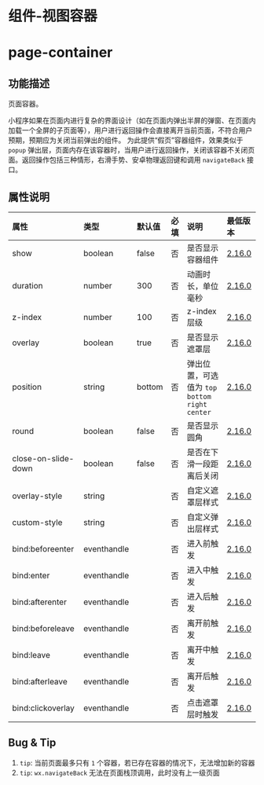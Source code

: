 # 组件-视图容器



# page-container



## 功能描述

页面容器。

小程序如果在页面内进行复杂的界面设计（如在页面内弹出半屏的弹窗、在页面内加载一个全屏的子页面等），用户进行返回操作会直接离开当前页面，不符合用户预期，预期应为关闭当前弹出的组件。 为此提供“假页”容器组件，效果类似于 `popup` 弹出层，页面内存在该容器时，当用户进行返回操作，关闭该容器不关闭页面。返回操作包括三种情形，右滑手势、安卓物理返回键和调用 `navigateBack` 接口。

## 属性说明

| 属性                | 类型        | 默认值 | 必填 | 说明                                               | 最低版本                                                     |
| :------------------ | :---------- | :----- | :--- | :------------------------------------------------- | :----------------------------------------------------------- |
| show                | boolean     | false  | 否   | 是否显示容器组件                                   | [2.16.0](https://developers.weixin.qq.com/miniprogram/dev/framework/compatibility.html) |
| duration            | number      | 300    | 否   | 动画时长，单位毫秒                                 | [2.16.0](https://developers.weixin.qq.com/miniprogram/dev/framework/compatibility.html) |
| z-index             | number      | 100    | 否   | z-index 层级                                       | [2.16.0](https://developers.weixin.qq.com/miniprogram/dev/framework/compatibility.html) |
| overlay             | boolean     | true   | 否   | 是否显示遮罩层                                     | [2.16.0](https://developers.weixin.qq.com/miniprogram/dev/framework/compatibility.html) |
| position            | string      | bottom | 否   | 弹出位置，可选值为 `top` `bottom` `right` `center` | [2.16.0](https://developers.weixin.qq.com/miniprogram/dev/framework/compatibility.html) |
| round               | boolean     | false  | 否   | 是否显示圆角                                       | [2.16.0](https://developers.weixin.qq.com/miniprogram/dev/framework/compatibility.html) |
| close-on-slide-down | boolean     | false  | 否   | 是否在下滑一段距离后关闭                           | [2.16.0](https://developers.weixin.qq.com/miniprogram/dev/framework/compatibility.html) |
| overlay-style       | string      |        | 否   | 自定义遮罩层样式                                   | [2.16.0](https://developers.weixin.qq.com/miniprogram/dev/framework/compatibility.html) |
| custom-style        | string      |        | 否   | 自定义弹出层样式                                   | [2.16.0](https://developers.weixin.qq.com/miniprogram/dev/framework/compatibility.html) |
| bind:beforeenter    | eventhandle |        | 否   | 进入前触发                                         | [2.16.0](https://developers.weixin.qq.com/miniprogram/dev/framework/compatibility.html) |
| bind:enter          | eventhandle |        | 否   | 进入中触发                                         | [2.16.0](https://developers.weixin.qq.com/miniprogram/dev/framework/compatibility.html) |
| bind:afterenter     | eventhandle |        | 否   | 进入后触发                                         | [2.16.0](https://developers.weixin.qq.com/miniprogram/dev/framework/compatibility.html) |
| bind:beforeleave    | eventhandle |        | 否   | 离开前触发                                         | [2.16.0](https://developers.weixin.qq.com/miniprogram/dev/framework/compatibility.html) |
| bind:leave          | eventhandle |        | 否   | 离开中触发                                         | [2.16.0](https://developers.weixin.qq.com/miniprogram/dev/framework/compatibility.html) |
| bind:afterleave     | eventhandle |        | 否   | 离开后触发                                         | [2.16.0](https://developers.weixin.qq.com/miniprogram/dev/framework/compatibility.html) |
| bind:clickoverlay   | eventhandle |        | 否   | 点击遮罩层时触发                                   | [2.16.0](https://developers.weixin.qq.com/miniprogram/dev/framework/compatibility.html) |

## Bug & Tip

1. `tip`: 当前页面最多只有 `1` 个容器，若已存在容器的情况下，无法增加新的容器
2. `tip`: `wx.navigateBack` 无法在页面栈顶调用，此时没有上一级页面